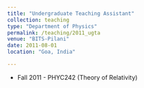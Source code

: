 ```yaml
---
title: "Undergraduate Teaching Assistant"
collection: teaching
type: "Department of Physics"
permalink: /teaching/2011_ugta
venue: "BITS-Pilani"
date: 2011-08-01
location: "Goa, India"

---
```

* Fall ​2011 - PHYC242 (Theory of Relativity)

